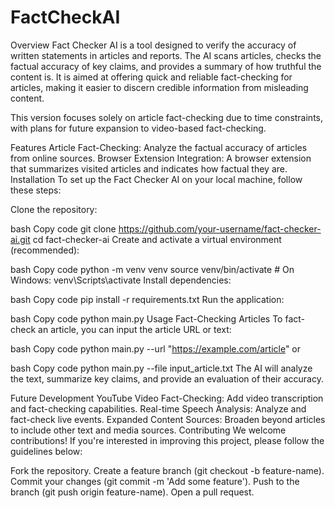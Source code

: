 # FactCheckAI

Overview
Fact Checker AI is a tool designed to verify the accuracy of written statements in articles and reports. The AI scans articles, checks the factual accuracy of key claims, and provides a summary of how truthful the content is. It is aimed at offering quick and reliable fact-checking for articles, making it easier to discern credible information from misleading content.

This version focuses solely on article fact-checking due to time constraints, with plans for future expansion to video-based fact-checking.

Features
Article Fact-Checking: Analyze the factual accuracy of articles from online sources.
Browser Extension Integration: A browser extension that summarizes visited articles and indicates how factual they are.
Installation
To set up the Fact Checker AI on your local machine, follow these steps:

Clone the repository:

bash
Copy code
git clone https://github.com/your-username/fact-checker-ai.git
cd fact-checker-ai
Create and activate a virtual environment (recommended):

bash
Copy code
python -m venv venv
source venv/bin/activate  # On Windows: venv\Scripts\activate
Install dependencies:

bash
Copy code
pip install -r requirements.txt
Run the application:

bash
Copy code
python main.py
Usage
Fact-Checking Articles
To fact-check an article, you can input the article URL or text:

bash
Copy code
python main.py --url "https://example.com/article"
or

bash
Copy code
python main.py --file input_article.txt
The AI will analyze the text, summarize key claims, and provide an evaluation of their accuracy.

Future Development
YouTube Video Fact-Checking: Add video transcription and fact-checking capabilities.
Real-time Speech Analysis: Analyze and fact-check live events.
Expanded Content Sources: Broaden beyond articles to include other text and media sources.
Contributing
We welcome contributions! If you're interested in improving this project, please follow the guidelines below:

Fork the repository.
Create a feature branch (git checkout -b feature-name).
Commit your changes (git commit -m 'Add some feature').
Push to the branch (git push origin feature-name).
Open a pull request.
